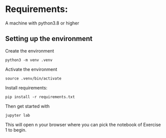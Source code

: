 # Requirements:
A machine with python3.8 or higher

## Setting up the environment

Create the environment
```
python3 -m venv .venv
```

Activate the environment
```
source .venv/bin/activate
```

Install requirements:
```
pip install -r requirements.txt
```

Then get started with 

```
jupyter lab
```

This will open n your browser where you can pick the notebook of Exercise 1 to begin. 